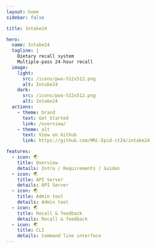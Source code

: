 ```yaml
---
layout: home
sidebar: false

title: Intake24

hero:
  name: Intake24
  tagline: |
    Dietary recall system
    Multiple-pass 24-hour recall
  image:
    light:
      src: /icons/pwa-512x512.png
      alt: Intake24
    dark:
      src: /icons/pwa-512x512.png
      alt: Intake24
  actions:
    - theme: brand
      text: Get Started
      link: /overview/
    - theme: alt
      text: View on Github
      link: https://github.com/MRC-Epid-it24/intake24

features:
  - icon: 🌏
    title: Overview
    details: Intro / Requirements / Guides
  - icon: 🌏
    title: API Server
    details: API Server
  - icon: 🌏
    title: Admin tool
    details: Admin tool
  - icon: 🌏
    title: Recall & feedback
    details: Recall & feedback
  - icon: 🌏
    title: CLI
    details: Command line interface
---
```

